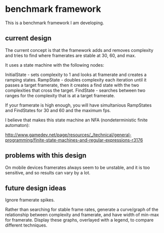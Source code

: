 
# benchmark framework

This is a benchmark framework I am developing.

## current design

The current concept is that the framework adds and removes complexity and tries to find where framerates are stable at 30, 60, and max.

It uses a state machine with the following nodes:

InitialState - sets complexity to 1 and looks at framerate and creates a ramping states.
RampState - doubles complexity each iteration until it passes a target framerate, then it creates a find state with the two complexities that cross the target.
FindState - searches between two ranges for the complexity that is at a target framerate.

If your framerate is high enough, you will have simultanious RampStates and FindStates for 30 and 60 and the maximum fps.

I believe that makes this state machine an NFA (nondeterministic finite automaton):

http://www.gamedev.net/page/resources/_/technical/general-programming/finite-state-machines-and-regular-expressions-r3176

## problems with this design

On mobile devices framerates always seem to be unstable, and it is too sensitive, and so results can vary by a lot.

## future design ideas

Ignore framerate spikes.

Rather than searching for stable frame rates, generate a curve/graph of the relationship between complexity and framerate, and have width of min-max for framerate.
Display these graphs, overlayed with a legend, to compare different techniques.
